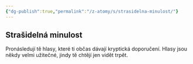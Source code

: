 ```yaml
---
{"dg-publish":true,"permalink":"/z-atomy/s/strasidelna-minulost/"}
---
```


## Strašidelná minulost
Pronásledují tě hlasy, které ti občas dávají kryptická doporučení. Hlasy jsou někdy velmi užitečné, jindy tě chtějí jen vidět trpět.